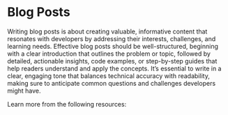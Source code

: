 # Blog Posts

Writing blog posts is about creating valuable, informative content that resonates with developers by addressing their interests, challenges, and learning needs. Effective blog posts should be well-structured, beginning with a clear introduction that outlines the problem or topic, followed by detailed, actionable insights, code examples, or step-by-step guides that help readers understand and apply the concepts. It’s essential to write in a clear, engaging tone that balances technical accuracy with readability, making sure to anticipate common questions and challenges developers might have.

Learn more from the following resources:

